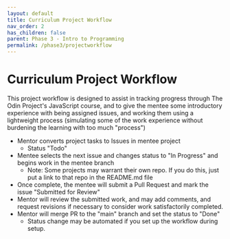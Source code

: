 ```yaml
---
layout: default
title: Curriculum Project Workflow
nav_order: 2
has_children: false
parent: Phase 3 - Intro to Programming
permalink: /phase3/projectworkflow
---
```


# Curriculum Project Workflow

This project workflow is designed to assist in tracking progress through The Odin Project's JavaScript course,
and to give the mentee some introductory experience with being assigned issues, and working them using
a lightweight process (simulating some of the work experience without burdening the learning with too much "process")

- Mentor converts project tasks to Issues in mentee project
  - Status "Todo"  
- Mentee selects the next issue and changes status to "In Progress" and begins work in the mentee branch
  - Note: Some projects may warrant their own repo.  If you do this, just put a link to that repo in the README.md file
- Once complete, the mentee will submit a Pull Request and mark the issue "Submitted for Review"
- Mentor will review the submitted work, and may add comments, and request revisions if necessary to consider work satisfactorily completed.
- Mentor will merge PR to the "main" branch and set the status to "Done" 
  - Status change may be automated if you set up the workflow during setup.